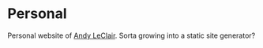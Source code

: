 # Personal

Personal website of [Andy LeClair](https://andyleclair.dev). Sorta growing into a static site generator?
